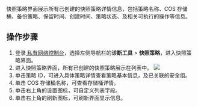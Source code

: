 快照策略界面展示所有已创建的快照策略详情信息，包括策略名称、COS 存储桶、备份策略、保留时间、创建时间、策略状态、及相关可执行的操作等信息。

## 操作步骤
1. 登录[ 私有网络控制台](https://console.cloud.tencent.com/vpc/)，选择左侧导航栏的**诊断工具** > **快照策略**，进入快照策略界面。
2. 进入快照策略界面，所有已创建的快照策略展示在列表中。
![](https://qcloudimg.tencent-cloud.cn/raw/49f736c54e4d48756e75add6140a1404.png)
3. 单击策略 ID，可进入具体策略详情查看策略基本信息，及已关联的安全组。
4. 单击 COS 存储桶名称，可查看存储桶详情。
5. 单击右上角的设置图标，可自定义列表字段。
6. 单击右上角的刷新图标，可刷新界面显示信息。


